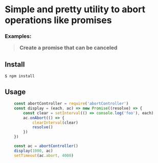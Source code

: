 <h1> Simple and pretty utility to abort operations like promises


<h3> Examples:
<br>

> Create a promise that can be canceled

## Install

```
$ npm install
```

## Usage

```js
    const abortController = require('abortController')
    const display = (each, ac) => new Promise((resolve) => {
        const clear = setInterval(() => console.log('foo'), each)
        ac.onAbort(() => {
            clearInterval(clear)
            resolve()
        })
    })

    const ac = abortController()
    display(1000, ac)
    setTimeout(ac.abort, 4000)
```